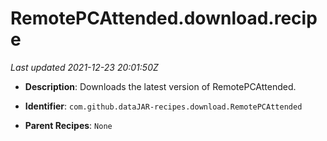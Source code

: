 # RemotePCAttended.download.recipe

_Last updated 2021-12-23 20:01:50Z_

- **Description**: Downloads the latest version of RemotePCAttended.

- **Identifier**: `com.github.dataJAR-recipes.download.RemotePCAttended`

- **Parent Recipes**: `None`
